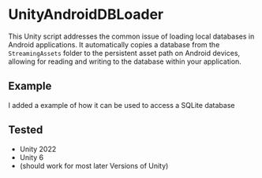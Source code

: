 # UnityAndroidDBLoader

This Unity script addresses the common issue of loading local databases in Android applications. It automatically copies a database from the `StreamingAssets` folder to the persistent asset path on Android devices, allowing for reading and writing to the database within your application.

## Example

I added a example of how it can be used to access a SQLite database

## Tested

- Unity 2022
- Unity 6
- (should work for most later Versions of Unity)
